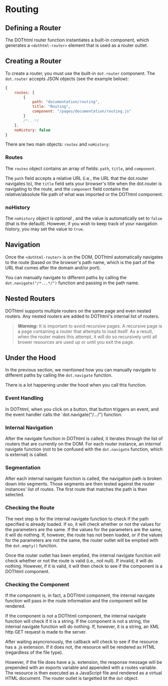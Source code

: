 # Routing

## Defining a Router

The DOThtml router function instantiates a built-in component, which generates a `<dothtml-router>` element that is used as a router outlet.

## Creating a Router

To create a router, you must use the built-in `dot.router` component. The `dot.router` accepts JSON objects (see the example below):


``` JavaScript
{
	routes: [
		{
			path: "documentation/routing",
			title: "Routing",
			component: "/pages/documentation/routing.js"
		}
		/*...*/
	],
	noHistory: false 
}
```

There are two main objects: `routes` and `noHistory`:

### Routes

The `routes` object contains an array of fields: `path`, `title`, and `component`. 

The `path` field accepts a relative URL (i.e., the URL that the dot.router navigates to), the `title` field sets your browser's title when the dot.router is navigating to the route, and the `component` field contains the relative/absolute file path of what was imported or the DOThtml component.

### noHistory

The `noHistory` object is *optional* , and the value is automatically set to `false` (that is the default). However, if you wish to keep track of your navigation history, you may set the value to `true`.

## Navigation

Once the `<dothtml-router>` is on the DOM, DOThtml automatically navigates to the route (based on the browser's path name, which is the part of the URL that comes after the domain and/or port). 

You can manually navigate to different paths by calling the `dot.navigate("/*...*/")` function and passing in the path name.

## Nested Routers

DOThtml supports multiple routers on the same page and even nested routers. Any nested routers are added to DOThtml's internal list of routers.

> **_Warning:_** It is important to avoid recursive pages. A recursive page is a page containing a router that attempts to load itself. As a result, when the router makes this attempt, it will do so recursively until all brower resources are used up or until you exit the page.

## Under the Hood

In the previous section, we mentioned how you can manually navigate to different paths by calling the `dot.navigate` function.

There is a lot happening under the hood when you call this function.

### Event Handling

In DOThtml, when you click on a button, that button triggers an event, and the event handler calls the `dot.navigate("/*...*/") function.

### Internal Navigation

After the navigate function in DOThtml is called, it iterates through the list of routers that are currently on the DOM. For each router instance, an *internal* navigate function (not to be confused with the `dot.navigate` function, which is external) is called. 

### Segmentation

After each internal navigate function is called, the navigation path is broken down into segments. Those segments are then tested against the router instances' list of routes. The first route that matches the path is then selected.

### Checking the Route

The next step is for the internal navigate function to check if the path specified is already loaded. If so, it will check whether or not the values for the parameters are the same. If the values for the parameters are the same, it will do nothing. If, however, the route has not been loaded, or if the values for the parameters are not the same, the router outlet will be emptied with the `dot.empty()` function.

Once the router outlet has been emptied, the internal navigate function will check whether or not the route is valid (i.e., not null). If invalid, it will do nothing. However, if it is valid, it will then check to see if the component is a DOThtml component.

### Checking the Component

If the component is, in fact, a DOThtml component, the internal navigate function will pass in the route information and the component will be rendered.

If the component is not a DOThtml component, the internal navigate function will check if it is a string. If the component is not a string, the internal navigate function will do nothing. If, however, it is a string, an XML http GET request is made to the server.

After waiting asyncronously, the callback will check to see if the resource has a .js extension. If it does not, the resource will be rendered as HTML (regardless of the file type).

However, if the file does have a js. extension, the response message will be prepended with an exports variable and appended with a routes variable. The resource is then executed as a JavaScript file and rendered as a virtual HTML document. The router outlet is targetted bt the `dot` object.